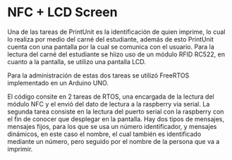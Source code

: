 # NFC  + LCD Screen

Una de las tareas de PrintUnit es la identificación de quien imprime, lo cual lo realiza por medio del carné del estudiante, además de esto PrintUnit cuenta con una pantalla por la cual se comunica con el usuario. Para la lectura del carné del estudiante se hiizo uso de un módulo RFID RC522, en cuanto a la pantalla, se utilizo una pantalla LCD.

Para la administración de estas dos tareas se utilizó FreeRTOS implementado en un Arduino UNO.

El código consite en 2 tareas de RTOS, una encargada de la lectura del módulo NFC y el envió del dato de lectura a la raspberry via serial. La segunda tarea consiste en la lectura del puerto serial con la raspberry con el fin de conocer que desplegar en la pantalla. Hay dos tipos de mensajes, mensajes fijos, para los que se usa un número identificador, y mensajes dinámicos, en este caso el nombre, el cual también es identificado mediante un número, pero seguido por el nombre de la persona que va a imprimir.
